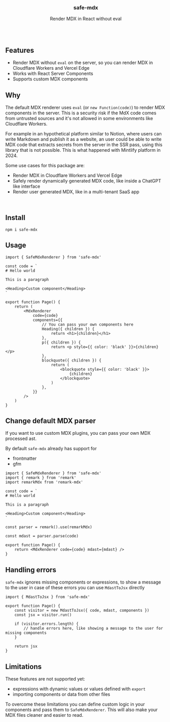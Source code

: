<div align='center'>
    <br/>
    <br/>
    <br/>
    <h3>safe-mdx</h3>
    <p>Render MDX in React without eval</p>
    <br/>
    <br/>
</div>

## Features

-   Render MDX without `eval` on the server, so you can render MDX in Cloudflare Workers and Vercel Edge
-   Works with React Server Components
-   Supports custom MDX components

## Why

The default MDX renderer uses `eval` (or `new Function(code)`) to render MDX components in the server. This is a security risk if the MdX code comes from untrusted sources and it's not allowed in some environments like Cloudflare Workers.

For example in an hypothetical platform similar to Notion, where users can write Markdown and publish it as a website, an user could be able to write MDX code that extracts secrets from the server in the SSR pass, using this library that is not possible. This is what happened with Mintlify platform in 2024.

Some use cases for this package are:

-   Render MDX in Cloudflare Workers and Vercel Edge
-   Safely render dynamically generated MDX code, like inside a ChatGPT like interface
-   Render user generated MDX, like in a multi-tenant SaaS app

<br>

## Install

```
npm i safe-mdx
```

## Usage

```tsx
import { SafeMdxRenderer } from 'safe-mdx'

const code = `
# Hello world

This is a paragraph

<Heading>Custom component</Heading>
`

export function Page() {
    return (
        <MdxRenderer
            code={code}
            components={{
                // You can pass your own components here
                Heading({ children }) {
                    return <h1>{children}</h1>
                },
                p({ children }) {
                    return <p style={{ color: 'black' }}>{children}</p>
                },
                blockquote({ children }) {
                    return (
                        <blockquote style={{ color: 'black' }}>
                            {children}
                        </blockquote>
                    )
                },
            }}
        />
    )
}
```

## Change default MDX parser

If you want to use custom MDX plugins, you can pass your own MDX processed ast.

By default `safe-mdx` already has support for

-   frontmatter
-   gfm

```tsx
import { SafeMdxRenderer } from 'safe-mdx'
import { remark } from 'remark'
import remarkMdx from 'remark-mdx'

const code = `
# Hello world

This is a paragraph

<Heading>Custom component</Heading>
`

const parser = remark().use(remarkMdx)

const mdast = parser.parse(code)

export function Page() {
    return <MdxRenderer code={code} mdast={mdast} />
}
```

## Handling errors

`safe-mdx` ignores missing components or expressions, to show a message to the user in case of these errors you can use `MdastToJsx` directly

```tsx
import { MdastToJsx } from 'safe-mdx'

export function Page() {
    const visitor = new MdastToJsx({ code, mdast, components })
    const jsx = visitor.run()

    if (visitor.errors.length) {
        // handle errors here, like showing a message to the user for missing components
    }

    return jsx
}
```

## Limitations

These features are not supported yet:

-   expressions with dynamic values or values defined with `export`
-   importing components or data from other files

To overcome these limitations you can define custom logic in your components and pass them to `SafeMdxRenderer`. This will also make your MDX files cleaner and easier to read.

